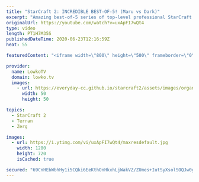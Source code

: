 ```yaml
---
title: "StarCraft 2: INCREDIBLE BEST-OF-5! (Maru vs Dark)"
excerpt: "Amazing best-of-5 series of top-level professional StarCraft 2. In this Zerg versus Terran between Dark and Maru we watch two of the highest ranked players in the world face off against each other with a variety of strategies and build orders.  Support my work: http://www.patreon.com/lowkotv  My second"
originalUrl: https://youtube.com/watch?v=uxApFI7wQt4
type: video
length: PT1H7M35S
publishedDateTime: 2020-06-23T12:16:59Z
heat: 55

featuredContent: "<iframe width=\"800\" height=\"500\" frameborder=\"0\" src=\"https://www.youtube.com/embed/uxApFI7wQt4\" allow=\"accelerometer; autoplay; encrypted-media; gyroscope; picture-in-picture\" allowfullscreen></iframe>"

provider:
  name: LowkoTV
  domain: lowko.tv
  images:
    - url: https://everyday-cc.github.io/starcraft2/assets/images/organizations/lowko.tv-50x50.jpg
      width: 50
      height: 50

topics:
  - StarCraft 2
  - Terran
  - Zerg

images:
  - url: https://i.ytimg.com/vi/uxApFI7wQt4/maxresdefault.jpg
    width: 1280
    height: 720
    isCached: true

secured: "69CnHEbWbhHy1i5CQki6EeKthOnHkxhLjWakVZ/ZUmes+IutSyXsolSOQJw0gZTfDWfDkHXuKnJsdpVK8PWYSvPfwhXIw+KJ+IOyeshxvI5hoDVfkay+dhM0RZJtm2Ar1hRTbUcn0tBeWkuPXVP1qLKXp62MWECjPGZJ7l6pywdITIH9LxG3U21XMGSBQXbAm6kIUIXq731kUxoY9y6DuseBo6jfmo+VFjpCaglVc7hbeMw5W1VSTU95iucm7CF4VM77MM57QXOvjU7Ty4TqsFKAuMeTRQ44MnwHYOcFnociNDNi4zbqOzu08JgxGCJz49aUEdEbqYcRQcefzwqYPqRhfceZfMbwSYIwwv03FtRGgrvP4Dq1U/LYfHeSgSVz+Afw3MZmZhCvo9ppqKzwTRSsH5JMLQYgbQvmo9kWEWzUZWQXZYg8YcpLaG3xahnN;Y8YPnbd86h8MF2/W1YTvEw=="
---
```


